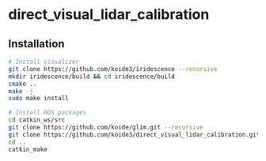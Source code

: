 # direct_visual_lidar_calibration

## Installation

```bash
# Install visualizer
git clone https://github.com/koide3/iridescence --recursive
mkdir iridescence/build && cd iridescence/build
cmake ..
make -j
sudo make install

# Install ROS packages
cd catkin_ws/src
git clone https://github.com/koide/glim.git --recursive
git clone https://github.com/koide3/direct_visual_lidar_calibration.git --recursive
cd ..
catkin_make
```

